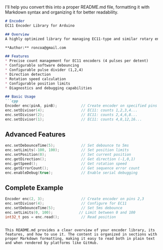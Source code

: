 I'll help you convert this into a proper README.md file, formatting it with Markdown syntax and organizing it for better readability.



```markdown
# Encoder
EC11 Encoder Library for Arduino

## Overview
A highly optimized library for managing EC11-type and similar rotary encoders.

**Author:** roncoa@gmail.com

## Features
* Precise count management for EC11 encoders (4 pulses per detent)
* Configurable software debouncing
* Configurable pulse divider (1,2,4)
* Direction detection
* Rotation speed calculation
* Configurable position limits
* Diagnostics and debugging capabilities

## Basic Usage
```cpp
Encoder enc(pinA, pinB);           // Create encoder on specified pins
enc.setDivisor(4);                 // EC11: counts 1,2,3,4...
enc.setDivisor(2);                 // EC11: counts 2,4,6,8...
enc.setDivisor(1);                 // EC11: counts 4,8,12,16...
```

## Advanced Features
```cpp
enc.setDebounceTime(5);            // Set debounce to 5ms
enc.setLimits(-100, 100);          // Set position limits
enc.setPosition(0);                // Set current position
enc.getDirection();                // Get direction (-1,0,1)
enc.getSpeed();                    // Get rotation speed
enc.getErrorCount();               // Get sequence error count
enc.enableDebug(true);             // Enable serial debugging
```

## Complete Example
```cpp
Encoder enc(2, 3);                 // Create encoder on pins 2,3
enc.setDivisor(4);                 // Configure for EC11
enc.setDebounceTime(5);            // Set 5ms debounce
enc.setLimits(0, 100);            // Limit between 0 and 100
int32_t pos = enc.read();          // Read position
```
```

This README.md provides a clear overview of your encoder library, its features, and how to use it. The content is organized in sections with proper Markdown formatting, making it easy to read both in plain text and when rendered by platforms like GitHub.
